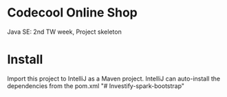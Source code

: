 # Codecool Online Shop

Java SE: 2nd TW week, Project skeleton

# Install

Import this project to IntelliJ as a Maven project.
IntelliJ can auto-install the dependencies from the pom.xml
"# Investify-spark-bootstrap" 
